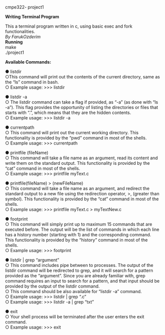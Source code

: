 cmpe322- project1

**Writing Terminal Program**

This a terminal program written in c, using basic exec and fork functionalities.  
_By FarukOzderim_  
**Running**  
make  
./project1  

**Available Commands:**

● listdir  
○This command will print out the contents of the current directory, same as the “ls” command in bash.  
○ Example usage: >>> listdir  

● listdir -a  
○ The listdir command can take a flag if provided, as “-a” (as done with “ls -a”). This flag provides the opportunity of listing the directories or files that starts with “.”, which means that they are the hidden contents.  
○ Example usage: >>> listdir -a  

● currentpath  
○ This command will print out the current working directory. This functionality is provided  by the “pwd” command in most of the shells.  
○ Example usage: >>> currentpath  

● printfile (fileName)  
○ This command will take a file name as an argument, read its content and write them on the standard output. This functionality is provided by the “cat” command in most of the shells.  
○ Example usage: >>> printfile myText.c  

● printfile(fileName) > (newFileName)  
○ This command will take a file name as an argument, and redirect the standard output to a new file using the redirection operator, >, (greater than symbol). This functionality is provided by the “cat” command in most of the shells.  
○ Example usage: >>> printfile myText.c > myTextNew.c  

● footprint  
○ This command will simply print up to maximum 15 commands that are executed before. The output will be the list of commands in which each line has a history number (starting with 1) and the corresponding command. This functionality is provided by the “history” command in most of the shells.  
○ Example usage: >>> footprint  

● listdir | grep “argument”  
○ This command includes pipe between to processes. The output of the listdir command will be redirected to grep, and it will search for a pattern provided as the “argument”. Since you are already familiar with, grep command requires an input to search for a pattern, and that input should be provided by the output of the listdir command.  
○ This command should be also available for “listdir -a” command.  
○ Example usage: >>> listdir | grep “.c”  
○ Example usage: >>> listdir -a | grep “txt”  

● exit  
○ Your shell process will be terminated after the user enters the exit command.  
○ Example usage: >>> exit  
